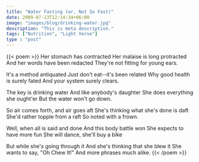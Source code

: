 ```yaml
---
title: "Water Fasting (or, Not So Fast)"
date: 2009-07-23T12:14:34+06:00
image: "images/blog/drinking-water.jpg"
description: "This is meta description."
tags: ["Nutrition", "Light Verse"]
type : "post"
---
```

{{< poem >}}
Her stomach has contracted
Her malaise is long protracted
And her words have been redacted
They're not fitting for young ears.

It's a method antiquated
Just don't eat--it's been related
Why good health is surely fated
And your system surely clears.

The key is drinking water
And like anybody's daughter
She does everything she ought'er
But the water won't go down.

So air comes forth, and air goes aft
She's thinking what she's done is daft
She'd rather topple from a raft
So noted with a frown.

Well, when all is said and done
And this body battle won
She expects to have more fun
She will dance, she'll buy a bike

But while she's going through it
And she's thinking that she blew it
She wants to say, "Oh Chew It!"
And more phrases much alike.
{{< /poem >}}
